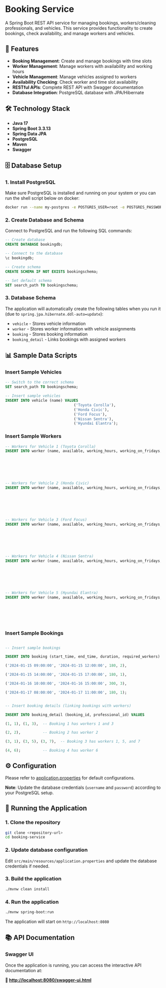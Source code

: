 # Booking Service

A Spring Boot REST API service for managing bookings, workers/cleaning professionals, and vehicles. This service provides functionality to create bookings, check availability, and manage workers and vehicles.

## 🚀 Features

- **Booking Management**: Create and manage bookings with time slots
- **Worker Management**: Manage workers with availability and working hours
- **Vehicle Management**: Manage vehicles assigned to workers
- **Availability Checking**: Check worker and time slot availability
- **RESTful APIs**: Complete REST API with Swagger documentation
- **Database Integration**: PostgreSQL database with JPA/Hibernate

## 🛠️ Technology Stack

- **Java 17**
- **Spring Boot 3.3.13**
- **Spring Data JPA**
- **PostgreSQL**
- **Maven**
- **Swagger**

## 🗄️ Database Setup

### 1. Install PostgreSQL
Make sure PostgreSQL is installed and running on your system or you can run the shell script below on docker:

```sh
docker run --name my-postgres -e POSTGRES_USER=root -e POSTGRES_PASSWORD=admin -e POSTGRES_DB=bookingdb -p 5432:5432 -d postgres:15
```

### 2. Create Database and Schema

Connect to PostgreSQL and run the following SQL commands:

```sql
-- Create database
CREATE DATABASE bookingdb;

-- Connect to the database
\c bookingdb;

-- Create schema
CREATE SCHEMA IF NOT EXISTS bookingschema;

-- Set default schema
SET search_path TO bookingschema;
```

### 3. Database Schema

The application will automatically create the following tables when you run it (due to `spring.jpa.hibernate.ddl-auto=update`):

- `vehicle` - Stores vehicle information
- `worker` - Stores worker information with vehicle assignments
- `booking` - Stores booking information
- `booking_detail` - Links bookings with assigned workers

## 📊 Sample Data Scripts

### Insert Sample Vehicles

```sql
-- Switch to the correct schema
SET search_path TO bookingschema;

-- Insert sample vehicles
INSERT INTO vehicle (name) VALUES
                               ('Toyota Corolla'),
                               ('Honda Civic'),
                               ('Ford Focus'),
                               ('Nissan Sentra'),
                               ('Hyundai Elantra');
```

### Insert Sample Workers

```sql
-- Workers for Vehicle 1 (Toyota Corolla)
INSERT INTO worker (name, available, working_hours, working_on_fridays, vehicle_id) VALUES
                                                                                        ('Alice Johnson', true, '08:00-22:00', false, 1),
                                                                                        ('Bob Smith', true, '08:00-22:00', true, 1),
                                                                                        ('Carol Davis', true, '08:00-22:00', false, 1),
                                                                                        ('David Wilson', true, '08:00-22:00', true, 1),
                                                                                        ('Emma Brown', true, '08:00-22:00', false, 1);

-- Workers for Vehicle 2 (Honda Civic)
INSERT INTO worker (name, available, working_hours, working_on_fridays, vehicle_id) VALUES
                                                                                        ('Frank Miller', true, '08:00-22:00', true, 2),
                                                                                        ('Grace Taylor', true, '08:00-22:00', false, 2),
                                                                                        ('Henry Anderson', true, '08:00-22:00', true, 2),
                                                                                        ('Ivy Thomas', true, '08:00-22:00', false, 2),
                                                                                        ('Jack Garcia', true, '08:00-22:00', true, 2);

-- Workers for Vehicle 3 (Ford Focus)
INSERT INTO worker (name, available, working_hours, working_on_fridays, vehicle_id) VALUES
                                                                                        ('Kate Martinez', true, '08:00-22:00', false, 3),
                                                                                        ('Liam Rodriguez', true, '08:00-22:00', true, 3),
                                                                                        ('Maya Lee', true, '08:00-22:00', false, 3),
                                                                                        ('Noah White', true, '08:00-22:00', true, 3),
                                                                                        ('Olivia Harris', true, '08:00-22:00', false, 3);

-- Workers for Vehicle 4 (Nissan Sentra)
INSERT INTO worker (name, available, working_hours, working_on_fridays, vehicle_id) VALUES
                                                                                        ('Paul Clark', true, '08:00-22:00', true, 4),
                                                                                        ('Quinn Lewis', true, '08:00-22:00', false, 4),
                                                                                        ('Rachel Walker', true, '08:00-22:00', true, 4),
                                                                                        ('Sam Hall', true, '08:00-22:00', false, 4),
                                                                                        ('Tina Allen', true, '08:00-22:00', true, 4);

-- Workers for Vehicle 5 (Hyundai Elantra)
INSERT INTO worker (name, available, working_hours, working_on_fridays, vehicle_id) VALUES
                                                                                        ('Uma Young', true, '08:00-22:00', false, 5),
                                                                                        ('Victor King', true, '08:00-22:00', true, 5),
                                                                                        ('Wendy Wright', true, '08:00-22:00', false, 5),
                                                                                        ('Xavier Lopez', true, '08:00-22:00', true, 5),
                                                                                        ('Yara Hill', true, '08:00-22:00', false, 5);
```

### Insert Sample Bookings


```sql

-- Insert sample bookings

INSERT INTO booking (start_time, end_time, duration, required_workers) VALUES 

('2024-01-15 09:00:00', '2024-01-15 12:00:00', 180, 2),

('2024-01-15 14:00:00', '2024-01-15 17:00:00', 180, 1),

('2024-01-16 10:00:00', '2024-01-16 15:00:00', 300, 3),

('2024-01-17 08:00:00', '2024-01-17 11:00:00', 180, 1);


-- Insert booking details (linking bookings with workers)

INSERT INTO booking_detail (booking_id, professional_id) VALUES 

(1, 1), (1, 3),  -- Booking 1 has workers 1 and 3

(2, 2),          -- Booking 2 has worker 2

(3, 1), (3, 5), (3, 7),  -- Booking 3 has workers 1, 5, and 7

(4, 6);          -- Booking 4 has worker 6

```

## ⚙️ Configuration

Please refer to [application.properties](src/main/resources/application.properties) for default configurations.

**Note**: Update the database credentials (`username` and `password`) according to your PostgreSQL setup.

## 🚀 Running the Application

### 1. Clone the repository
```bash
git clone <repository-url>
cd booking-service
```

### 2. Update database configuration
Edit `src/main/resources/application.properties` and update the database credentials if needed.

### 3. Build the application
```bash
./mvnw clean install
```

### 4. Run the application
```bash
./mvnw spring-boot:run
```

The application will start on `http://localhost:8080`

## 📚 API Documentation

### Swagger UI
Once the application is running, you can access the interactive API documentation at:

**🔗 [http://localhost:8080/swagger-ui.html](http://localhost:8080/swagger-ui.html)**